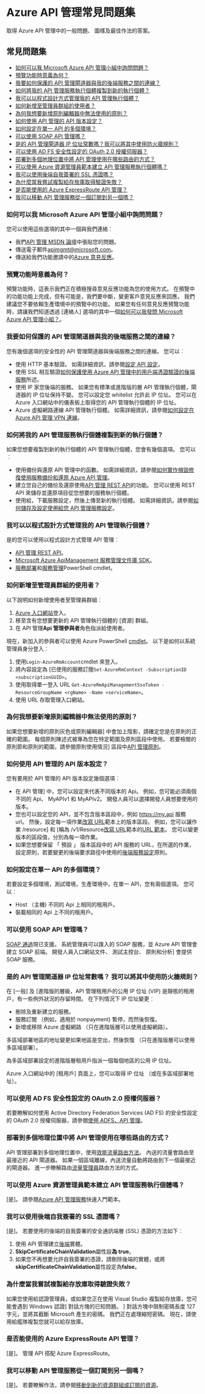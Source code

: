 <properties
    pageTitle="Azure API 管理常見問題集 |Microsoft Azure"
    description="瞭解一般問題、 模式和 Azure API 管理的最佳作法的答案。"
    services="api-management"
    documentationCenter=""
    authors="miaojiang"
    manager="erikre"
    editor=""/>

<tags
    ms.service="api-management"
    ms.workload="mobile"
    ms.tgt_pltfrm="na"
    ms.devlang="na"
    ms.topic="article"
    ms.date="10/25/2016"
    ms.author="mijiang"/>

# <a name="azure-api-management-faqs"></a>Azure API 管理常見問題集

取得 Azure API 管理中的一般問題、 圖樣及最佳作法的答案。

## <a name="frequently-asked-questions"></a>常見問題集

-   [如何可以我 Microsoft Azure API 管理小組中詢問問題？](#how-can-i-ask-the-microsoft-azure-api-management-team-a-question)
-   [預覽功能時意義為何？](#what-does-it-mean-when-a-feature-is-in-preview)
-   [我要如何保護的 API 管理閘道器與我的後端服務之間的連線？](#how-can-i-secure-the-connection-between-the-api-management-gateway-and-my-back-end-services)
-   [如何將我的 API 管理服務執行個體複製到新的執行個體？](#how-do-i-copy-my-api-management-service-instance-to-a-new-instance)
-   [我可以以程式設計方式管理我的 API 管理執行個體？](#can-i-manage-my-api-management-instance-programmatically)
-   [如何新增至管理員群組的使用者？](#how-do-i-add-a-user-to-the-administrators-group)
-   [為何我想要新增原則編輯器中無法使用的原則？](#why-is-the-policy-that-i-want-to-add-unavailable-in-the-policy-editor)
-   [如何使用 API 管理的 API 版本設定？](#how-do-i-use-api-versioning-in-api-management)
-   [如何設定在單一 API 的多個環境？](#how-do-i-set-up-multiple-environments-in-a-single-api)
-   [可以使用 SOAP API 管理嗎？](#can-i-use-soap-with-api-management)
-   [是的 API 管理閘道器 IP 位址常數嗎？我可以將其中使用防火牆規則？](#is-the-api-management-gateway-ip-address-constant-can-i-use-it-in-firewall-rules)
-   [可以使用 AD FS 安全性設定的 OAuth 2.0 授權伺服器？](#can-i-configure-an-oauth-20-authorization-server-with-adfs-security)
-   [部署到多個地理位置中將 API 管理使用在哪些路由的方式？](#what-routing-method-does-api-management-use-in-deployments-to-multiple-geographic-locations)
-   [可以使用 Azure 資源管理員範本建立 API 管理服務執行個體嗎？](#can-i-use-an-azure-resource-manager-template-to-create-an-api-management-service-instance)
-   [我可以使用後端自我簽署的 SSL 憑證嗎？](#can-i-use-a-self-signed-ssl-certificate-for-a-back-end)
-   [為什麼當我嘗試複製給存放庫取得驗證失敗？](#why-do-i-get-an-authentication-failure-when-i-try-to-clone-a-git-repository)
-   [是否能使用的 Azure ExpressRoute API 管理？](#does-api-management-work-with-azure-expressroute)
-   [我可以移動 API 管理服務從一個訂閱到另一個嗎？](#can-i-move-an-api-management-service-from-one-subscription-to-another)


### <a name="how-can-i-ask-the-microsoft-azure-api-management-team-a-question"></a>如何可以我 Microsoft Azure API 管理小組中詢問問題？

您可以使用這些選項的其中一個與我們連絡︰

-   我們[API 管理 MSDN 論壇](https://social.msdn.microsoft.com/forums/azure/home?forum=azureapimgmt)中張貼您的問題。
-   傳送電子郵件<apimgmt@microsoft.com>。
-   傳送給我們功能邀請中的[Azure 意見反應](https://feedback.azure.com/forums/248703-api-management)。

### <a name="what-does-it-mean-when-a-feature-is-in-preview"></a>預覽功能時意義為何？

預覽功能時，這表示我們正在積極搜尋意見反應功能為您的使用方式。 在預覽中的功能功能上完成，但有可能是，我們要中斷，變更客戶意見反應來回應。 我們建議您不要依賴生產環境中的預覽中的功能。 如果您有任何意見反應預覽功能時，請讓我們知道透過 [連絡人] 選項的其中一個[如何可以我發問 Microsoft Azure API 管理小組？](#how-can-i-ask-the-microsoft-azure-api-management-team-a-question)。

### <a name="how-can-i-secure-the-connection-between-the-api-management-gateway-and-my-back-end-services"></a>我要如何保護的 API 管理閘道器與我的後端服務之間的連線？

您有幾個選項的安全性的 API 管理閘道器與後端服務之間的連線。 您可以︰

-   使用 HTTP 基本驗證。 如需詳細資訊，請參閱[設定 API 設定](api-management-howto-create-apis.md#configure-api-settings)。
- 使用 SSL 相互驗證[如何保護使用 Azure API 管理中的用戶端憑證驗證的後端服務](api-management-howto-mutual-certificates.md)所述。
- 使用 IP 家您後端的服務。 如果您有標準或進階版的層 API 管理執行個體，閘道器的 IP 位址保持不變。 您可以設定您 whitelist 允許此 IP 位址。 您可以在 Azure 入口網站中的儀表板上取得您的 API 管理執行個體的 IP 位址。
- Azure 虛擬網路連線 API 管理執行個體。 如需詳細資訊，請參閱[如何設定在 Azure API 管理 VPN 連線](api-management-howto-setup-vpn.md)。

### <a name="how-do-i-copy-my-api-management-service-instance-to-a-new-instance"></a>如何將我的 API 管理服務執行個體複製到新的執行個體？

如果您想要複製到新的執行個體的 API 管理執行個體，您會有幾個選項。 您可以︰

-   使用備份與還原 API 管理中的函數。 如需詳細資訊，請參閱[如何實作損毀修復使用服務備份和還原 Azure API 管理](api-management-howto-disaster-recovery-backup-restore.md)。
-   建立您自己的備份及還原使用[API 管理 REST API](https://msdn.microsoft.com/library/azure/dn776326.aspx)的功能。 您可以使用 REST API 來儲存並還原項目從您想要的服務執行個體。
-   使用給，下載服務設定，然後上傳至新的執行個體。 如需詳細資訊，請參閱[如何儲存及設定使用給您 API 管理服務設定](api-management-configuration-repository-git.md)。

### <a name="can-i-manage-my-api-management-instance-programmatically"></a>我可以以程式設計方式管理我的 API 管理執行個體？

是的您可以使用以程式設計方式管理 API 管理︰

-   [API 管理 REST API](https://msdn.microsoft.com/library/azure/dn776326.aspx)。
-   [Microsoft Azure ApiManagement 服務管理文件庫 SDK](http://aka.ms/apimsdk)。
-   [服務部署](https://msdn.microsoft.com/library/mt619282.aspx)和[服務管理](https://msdn.microsoft.com/library/mt613507.aspx)PowerShell cmdlet。

### <a name="how-do-i-add-a-user-to-the-administrators-group"></a>如何新增至管理員群組的使用者？

以下說明如何新增使用者至管理員群組︰

1. [Azure 入口網站](https://portal.azure.com)登入。
2. 移至含有您想要更新的 API 管理執行個體的 [資源] 群組。
3. 在 API 管理**Api 管理參與者**角色指派給使用者。

現在，新加入的參與者可以使用 Azure PowerShell [cmdlet](https://msdn.microsoft.com/library/mt613507.aspx)。 以下是如何以系統管理員身分登入︰

1. 使用`Login-AzureRmAccount`cmdlet 來登入。
2. 將內容設定為 [已使用的服務訂閱`Set-AzureRmContext -SubscriptionID <subscriptionGUID>`。
3. 使用取得單一登入 URL `Get-AzureRmApiManagementSsoToken -ResourceGroupName <rgName> -Name <serviceName>`。
4. 使用 URL 存取管理入口網站。


### <a name="why-is-the-policy-that-i-want-to-add-unavailable-in-the-policy-editor"></a>為何我想要新增原則編輯器中無法使用的原則？

如果您想要新增的原則灰色或原則編輯器] 中會加上陰影，請確定您是在原則的正確的範圍。 每個原則陳述式被專為您在特定範圍及原則區段中使用。 若要檢閱的原則節和原則的範圍，請參閱原則使用情況] 區段中[API 管理原則](https://msdn.microsoft.com/library/azure/dn894080.aspx)。


### <a name="how-do-i-use-api-versioning-in-api-management"></a>如何使用 API 管理的 API 版本設定？

您有要用於 API 管理的 API 版本設定幾個選項︰

-   在 API 管理] 中，您可以設定來代表不同版本的 Api。 例如，您可能必須兩個不同的 Api、 MyAPIv1 和 MyAPIv2。 開發人員可以選擇開發人員想要使用的版本。
-   您也可以設定您的 API，並不包含版本區段中，例如 https://my.api 服務 url。 然後，設定每一項作業[改寫 URL](https://msdn.microsoft.com/library/azure/dn894083.aspx#RewriteURL)範本上的版本區段。 例如，您可以讓作業 /resource] 和 [稱為 /v1/Resource[改寫 URL](api-management-howto-add-operations.md#rewrite-url-template)範本的[URL 範本](api-management-howto-add-operations.md#url-template)。 您可以變更版本的區段值，分別為每一項作業。
-   如果您想要保留 「 預設 」 版本區段中的 API 服務的 URL，在所選的作業，設定原則，若要變更的後端要求路徑中使用的[後端服務設定](https://msdn.microsoft.com/library/azure/dn894083.aspx#SetBackendService)原則。

### <a name="how-do-i-set-up-multiple-environments-in-a-single-api"></a>如何設定在單一 API 的多個環境？

若要設定多個環境，測試環境，生產環境中，在單一 API，您有兩個選項。 您可以︰

-   Host （主機) 不同的 Api 上相同的租用戶。
-   裝載相同的 Api 上不同的租用戶。

### <a name="can-i-use-soap-with-api-management"></a>可以使用 SOAP API 管理嗎？

[SOAP 通過](http://blogs.msdn.microsoft.com/apimanagement/2016/10/13/soap-pass-through/)現已支援。 系統管理員可以匯入的 SOAP 服務，並 Azure API 管理會建立 SOAP 前端。 開發人員入口網站文件、 測試主控台、 原則和分析] 會提供 SOAP 服務。

### <a name="is-the-api-management-gateway-ip-address-constant-can-i-use-it-in-firewall-rules"></a>是的 API 管理閘道器 IP 位址常數嗎？ 我可以將其中使用防火牆規則？

在 [一般] 及 [進階版的層級，API 管理租用戶的公用 IP 位址 (VIP) 是靜態的租用戶，有一些例外狀況的存留時間。 在下列情況下 IP 位址變更︰

-   刪除及重新建立的服務。
-   服務訂閱 （例如，適用於 nonpayment) 暫停，而然後恢復。
-   新增或移除 Azure 虛擬網路 （只在進階版層可以使用虛擬網路）。

多區域部署地區的地址變更如果地區是空出，然後恢復 （只在進階版層可以使用多區域部署）。

為多區域部署設定的進階版層租用戶指派一個每個地區的公用 IP 位址。

Azure 入口網站中的 [租用戶] 頁面上，您可以取得 IP 位址 （或在多區域部署地址）。

### <a name="can-i-configure-an-oauth-20-authorization-server-with-ad-fs-security"></a>可以使用 AD FS 安全性設定的 OAuth 2.0 授權伺服器？

若要瞭解如何使用 Active Directory Federation Services (AD FS) 的安全性設定的 OAuth 2.0 授權伺服器，請參閱[使用 ADFS，API 管理](https://phvbaars.wordpress.com/2016/02/06/using-adfs-in-api-management/)。

### <a name="what-routing-method-does-api-management-use-in-deployments-to-multiple-geographic-locations"></a>部署到多個地理位置中將 API 管理使用在哪些路由的方式？

API 管理部署到多個地理位置中，使用[效能流量路由方法](../traffic-manager/traffic-manager-routing-methods.md#performance-traffic-routing-method)。 內送的流量會路由至最接近的 API 閘道器。 如果一個區域離線，內送流量自動將路由到下一個最接近的閘道器。 進一步瞭解路由[流量管理員](../traffic-manager/traffic-manager-routing-methods.md)路由方法的方式。

### <a name="can-i-use-an-azure-resource-manager-template-to-create-an-api-management-service-instance"></a>可以使用 Azure 資源管理員範本建立 API 管理服務執行個體嗎？

[是]。 請參閱[Azure API 管理服務](http://aka.ms/apimtemplate)快速入門範本。

### <a name="can-i-use-a-self-signed-ssl-certificate-for-a-back-end"></a>我可以使用後端自我簽署的 SSL 憑證嗎？

[是]。 若要使用的後端的自我簽署的安全通訊端層 (SSL) 憑證的方法如下︰

1. 使用 API 管理建立[後端](https://msdn.microsoft.com/library/azure/dn935030.aspx)實體。
2. **SkipCertificateChainValidation**屬性設**為 true**。
3. 如果您不再想要允許自我簽署的憑證，請刪除後端的實體，或將**skipCertificateChainValidation**屬性設定為**false**。

### <a name="why-do-i-get-an-authentication-failure-when-i-try-to-clone-a-git-repository"></a>為什麼當我嘗試複製給存放庫取得驗證失敗？

如果您使用給認證管理員，或如果您正在使用 Visual Studio 複製給存放庫，您可能會遇到 Windows 認證] 對話方塊的已知問題。 ] 對話方塊中限制密碼長度 127 字元，並將其截斷 Microsoft 產生的密碼。 我們正在處理縮短密碼。 現在，請使用給艦隊複製您就可以給存放庫。

### <a name="does-api-management-work-with-azure-expressroute"></a>是否能使用的 Azure ExpressRoute API 管理？

[是]。 管理 API 搭配 Azure ExpressRoute。

### <a name="can-i-move-an-api-management-service-from-one-subscription-to-another"></a>我可以移動 API 管理服務從一個訂閱到另一個嗎？

[是]。 若要瞭解作法，請參閱[移動到新的資源群組或訂閱的資源](../resource-group-move-resources.md)。
